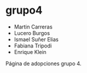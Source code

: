 # grupo4

-  Martin Carreras 
-  Lucero Burgos
-  Ismael Suñer Elias 
-  Fabiana Tripodi 
-  Enrique Klein

Página de adopciones grupo 4.
